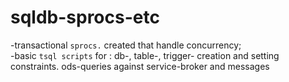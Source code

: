 # sqldb-sprocs-etc
-transactional ```sprocs.``` created that handle concurrency;  
-basic ```tsql scripts``` for : db-, table-, trigger- creation and setting constraints. ods-queries against service-broker and messages
